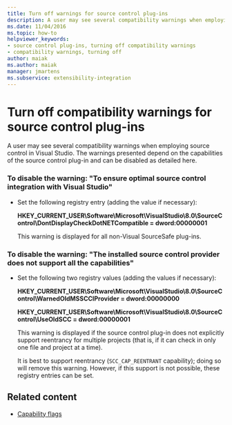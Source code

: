 ```yaml
---
title: Turn off warnings for source control plug-ins
description: A user may see several compatibility warnings when employing source control in Visual Studio. Learn how to disable these warnings.
ms.date: 11/04/2016
ms.topic: how-to
helpviewer_keywords:
- source control plug-ins, turning off compatibility warnings
- compatibility warnings, turning off
author: maiak
ms.author: maiak
manager: jmartens
ms.subservice: extensibility-integration
---
```

# Turn off compatibility warnings for source control plug-ins


A user may see several compatibility warnings when employing source control in Visual Studio. The warnings presented depend on the capabilities of the source control plug-in and can be disabled as detailed here.

### To disable the warning: "To ensure optimal source control integration with Visual Studio"

- Set the following registry entry (adding the value if necessary):

   **HKEY_CURRENT_USER\Software\Microsoft\VisualStudio\8.0\SourceControl\DontDisplayCheckDotNETCompatible = dword:00000001**

   This warning is displayed for all non-Visual SourceSafe plug-ins.

### To disable the warning: "The installed source control provider does not support all the capabilities"

- Set the following two registry values (adding the values if necessary):

     **HKEY_CURRENT_USER\Software\Microsoft\VisualStudio\8.0\SourceControl\WarnedOldMSSCCIProvider = dword:00000000**

    **HKEY_CURRENT_USER\Software\Microsoft\VisualStudio\8.0\SourceControl\UseOldSCC = dword:00000001**

     This warning is displayed if the source control plug-in does not explicitly support reentrancy for multiple projects (that is, if it can check in only one file and project at a time).

     It is best to support reentrancy (`SCC_CAP_REENTRANT` capability); doing so will remove this warning. However, if this support is not possible, these registry entries can be set.

## Related content

- [Capability flags](../extensibility/capability-flags.md)
